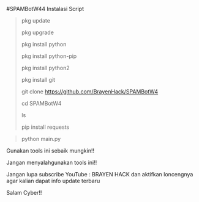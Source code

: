 #SPAMBotW44
Instalasi Script
>pkg update
>
>pkg upgrade
>
>pkg install python
>
>pkg install python-pip
>
>pkg install python2
>
>pkg install git
>
>git clone https://github.com/BrayenHack/SPAMBotW4
>
>cd SPAMBotW4
>
>ls
>
>pip install requests

>python main.py



Gunakan tools ini sebaik mungkin!! 

Jangan menyalahgunakan tools ini!!

Jangan lupa subscribe YouTube : BRAYEN HACK dan aktifkan loncengnya agar kalian dapat info update terbaru

Salam Cyber!!
